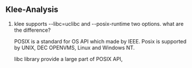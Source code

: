Klee-Analysis
---------------------

1. klee supports --libc=uclibc  and --posix-runtime two options. what are the difference?

	POSIX is a standard for OS API which made by IEEE. Posix is supported by UNIX, DEC OPENVMS, Linux and Windows NT. 

	libc library provide a large part of POSIX API, 

